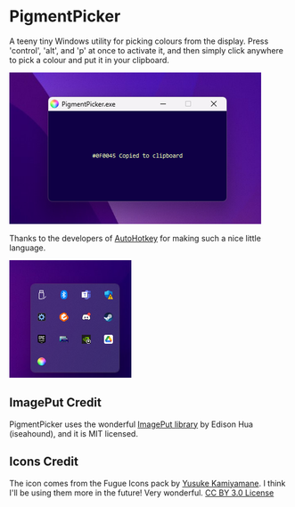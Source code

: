 # PigmentPicker 

A teeny tiny Windows utility for picking colours from the display. Press 'control', 'alt', and 'p' at once to activate it, and then simply click anywhere to pick a colour and put it in your clipboard.

![Screenshot](https://raw.githubusercontent.com/Softwave/MyAutoHotkey/main/Utils/PigmentPicker/screens/1.png)

Thanks to the developers of [AutoHotkey](https://www.autohotkey.com/) for making such a nice little language.

![Screenshot](https://raw.githubusercontent.com/Softwave/MyAutoHotkey/main/Utils/PigmentPicker/screens/2.png)

## ImagePut Credit

PigmentPicker uses the wonderful [ImagePut library](https://github.com/iseahound/ImagePut) by Edison Hua (iseahound), and it is MIT licensed.

## Icons Credit 

The icon comes from the Fugue Icons pack by [Yusuke Kamiyamane](https://p.yusukekamiyamane.com/). I think I'll be using them more in the future! Very wonderful. [CC BY 3.0 License](https://creativecommons.org/licenses/by/3.0/)